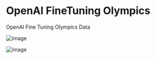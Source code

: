 # OpenAI FineTuning Olympics
 OpenAI Fine Tuning Olympics Data

 ![image](https://github.com/keshavksingh/oai-olympics-finetuning/assets/41631964/e8932f5d-3a40-4f23-8fbc-8351b8a4a820)

 ![image](https://github.com/keshavksingh/oai-olympics-finetuning/assets/41631964/38a6a434-3a69-49e9-a621-0860390c8d41)


